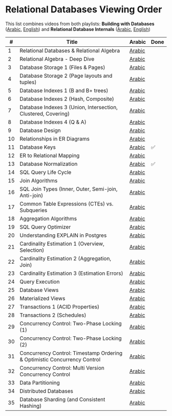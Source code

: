 # Relational Databases Viewing Order

This list combines videos from both playlists: **Building with Databases** ([Arabic](https://www.youtube.com/playlist?list=PLE8kQVoC67Py5LnCUHp_wp2uzbaBZWSmx), [English](https://www.youtube.com/playlist?list=PLE8kQVoC67PzsDAFA3FinTadWe4nVyey4)) and **Relational Database Internals** ([Arabic](https://www.youtube.com/playlist?list=PLE8kQVoC67PzGwMMsSk3C8MvfAqcYjusF), [English](https://www.youtube.com/playlist?list=PLE8kQVoC67PywFpq0VXxGFbStvtskNVkW))

| # | Title | Arabic | Done |
| --- | --- | --- | --- |
| 1 | Relational Databases & Relational Algebra | [Arabic](https://www.youtube.com/watch?v=UuCDByipiCo) |  |
| 2 | Relational Algebra - Deep Dive | [Arabic](https://www.youtube.com/watch?v=OuFS0tcQXh8) |  |
| 3 | Database Storage 1 (Files & Pages) | [Arabic](https://youtu.be/-HtHhBQbMB4) |  |
| 4 | Database Storage 2 (Page layouts and tuples) | [Arabic](https://youtu.be/8-LJyyAjOhE) |  |
| 5 | Database Indexes 1 (B and B+ trees) | [Arabic](https://youtu.be/1ZhBULsbZGw) |  |
| 6 | Database Indexes 2 (Hash, Composite) | [Arabic](https://youtu.be/ddWoqXw6Qic) |  |
| 7 | Database Indexes 3 (Union, Intersection, Clustered, Covering) | [Arabic](https://youtu.be/KTEViriyc-Q) |  |
| 8 | Database Indexes 4 (Q & A) | [Arabic](https://youtu.be/wY_SxRMLTvA) |  |
| 9 | Database Design | [Arabic](https://youtu.be/gZ5iYMkrcfQ) |  |
| 10 | Relationships in ER Diagrams | [Arabic](https://youtu.be/hp1gX4kh3lw) |  |
| 11 | Database Keys | [Arabic](https://youtu.be/kgpiD3Z_swg) | ✅ |
| 12 | ER to Relational Mapping | [Arabic](https://youtu.be/3E_FTJ1KFyg) |  |
| 13 | Database Normalization | [Arabic](https://youtu.be/1HEHa_EJa0k) | ✅ |
| 14 | SQL Query Life Cycle | [Arabic](https://youtu.be/SEKF4u6Ovyw) ||
| 15 | Join Algorithms | [Arabic](https://youtu.be/oVeo3i5ExaA) | |
| 16 | SQL Join Types (Inner, Outer, Semi-join, Anti-join) | [Arabic](https://youtu.be/4RmzfVUVxYI) ||
| 17 | Common Table Expressions (CTEs) vs. Subqueries | [Arabic](https://youtu.be/bdKIwDv9Owc) | |
| 18 | Aggregation Algorithms | [Arabic](https://youtu.be/dHOYDnqJ9HY) ||
| 19 | SQL Query Optimizer | [Arabic](https://youtu.be/iAxFGRbAh8s) ||
| 20 | Understanding EXPLAIN in Postgres | [Arabic](https://youtu.be/12puiczFlz8) ||
| 21 | Cardinality Estimation 1 (Overview, Selection) | [Arabic](https://youtu.be/PPDDLS5NSyM) | |
| 22 | Cardinality Estimation 2 (Aggregation, Join) | [Arabic](https://youtu.be/QwqNuRSLE3M) |  |
| 23 | Cardinality Estimation 3 (Estimation Errors) | [Arabic](https://youtu.be/ZD0ZarOR438) ||
| 24 | Query Execution | [Arabic](https://youtu.be/Hl0SwV1RFFs) | |
| 25 | Database Views | [Arabic](https://youtu.be/tBqbzeV_EkI) |  |
| 26 | Materialized Views | [Arabic](https://youtu.be/qcJiNoQxHQg) |  |
| 27 | Transactions 1 (ACID Properties) | [Arabic](https://www.youtube.com/watch?v=ziH5Y4tvQJE) |  |
| 28 | Transactions 2 (Schedules) | [Arabic](https://youtu.be/KRZTwTWiUek) |  |
| 29 | Concurrency Control: Two-Phase Locking (1) | [Arabic](https://youtu.be/s8w-GplT6K4) | |
| 30 | Concurrency Control: Two-Phase Locking (2) | [Arabic](https://youtu.be/4Ll7zlC9f4w) |  |
| 31 | Concurrency Control: Timestamp Ordering & Optimistic Concurrency Control | [Arabic](https://youtu.be/f6sl5XFnAr4) | |
| 32 | Concurrency Control: Multi Version Concurrency Control | [Arabic](https://youtu.be/RDry1RyIw1s) |  |
| 33 | Data Partitioning | [Arabic](https://youtu.be/XnCnIWMxEhA) | |
| 34 | Distributed Databases | [Arabic](https://youtu.be/LujY8mdibGk) | |
| 35 | Database Sharding (and Consistent Hashing) | [Arabic](https://youtu.be/-GXQwCIRANA) |  |

